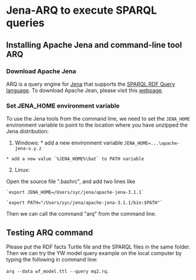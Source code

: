 # Jena-ARQ to execute SPARQL queries

## Installing Apache Jena and command-line tool ARQ

### Download Apache Jena

ARQ is a query engine for [Jena](http://jena.apache.org/) that supports the [SPARQL RDF Query language](http://www.w3.org/TR/sparql11-query/). To download Apache Jean, please visit this [webpage](https://jena.apache.org/download/index.cgi).

### Set JENA_HOME environment variable

To use the Jena tools from the command line, we need to set the `JENA_HOME` environment variable to point to the location where you have unzipped the Jena distribution:

  1. Windows:
    * add a new environment variable `JENA_HOME=...\apache-jena-x.y.z`
    
    * add a new value `%JENA_HOME%\bat` to PATH variable
       
  2. Linux:
  
  Open the source file ".bashrc", and add two lines like
    
    `export JENA_HOME=/Users/syc/jena/apache-jena-3.1.1`
    
    `export PATH="/Users/syc/jena/apache-jena-3.1.1/bin:$PATH"`
    
  Then we can call the command "arq" from the command line.

## Testing ARQ command
   
Please put the RDF facts Turtle file and the SPARQL files in the same folder. Then we can try the YW model query example on the local computer by typing the following in command line:

 `arq --data wf_model.ttl --query mq2.rq`.
             
